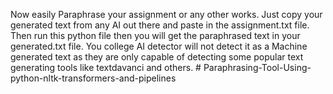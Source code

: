Now easily Paraphrase your assignment or any other works.
Just copy your generated text from any AI out there and paste in the assignment.txt file.
Then run this python file then you will get the paraphrased text in your generated.txt file.
You college AI detector will not detect it as a Machine generated text as they are only capable of detecting some popular text generating tools like textdavanci and others.
#   P a r a p h r a s i n g - T o o l - U s i n g - p y t h o n - n l t k - t r a n s f o r m e r s - a n d - p i p e l i n e s  
 